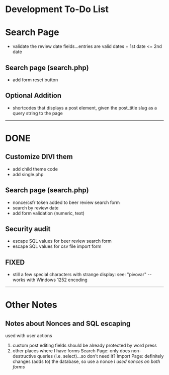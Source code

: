 # Development To-Do List

# Search Page
- validate the review date fields...entries are valid dates + 1st date <= 2nd date
## Search page (search.php)
- add form reset button
## Optional Addition
- shortcodes that displays a post element, given the post_title slug as a query string to the page

---------------------------------------
# DONE
## Customize DIVI them
- add child theme code
- add single.php

## Search page (search.php)
- nonce/csfr token added to beer review search form
- search by review date
- add form validation (numeric, text)

## Security audit
- escape SQL values for beer review search form
- escape SQL values for csv file import form

## FIXED
- still a few special characters with strange display:
see: "pivovar" -- works with Windows 1252 encoding

---------------------------------------

# Other Notes
## Notes about Nonces and SQL escaping
used with user actions
1. custom post editing fields should be already protected by word press
2. other places where I have forms
Search Page: only does non-destructive queries (i.e. select)...so don't need it?
Import Page: definitely changes (adds to) the database, so use a nonce
*I used nonces on both forms*






